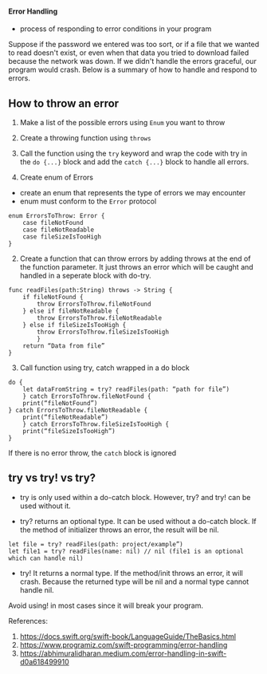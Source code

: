 #### Error Handling

- process of responding to error conditions in your program

Suppose if the password we entered was too sort, or if a file that we wanted to read doesn't exist, or even when that data you tried to download failed because the network was down. If we didn't handle the errors graceful, our program would crash. Below is a summary of how to handle and respond to errors.

## How to throw an error
1. Make a list of the possible errors using `Enum` you want to throw
2. Create a throwing function using `throws`
3. Call the function using the `try` keyword and wrap the code with try in the `do {...}` block and add the `catch {...}` block to handle all errors.

4. Create enum of Errors
- create an enum that represents the type of errors we may encounter 
- enum must conform to the `Error` protocol 

```
enum ErrorsToThrow: Error {
    case fileNotFound
    case fileNotReadable
    case fileSizeIsTooHigh
}
```

2. Create a function that can throw errors by adding throws at the end of the function parameter. It just throws an error which will be caught and handled in a seperate block with do-try.

```
func readFiles(path:String) throws -> String {
    if fileNotFound {
        throw ErrorsToThrow.fileNotFound
    } else if fileNotReadable {
        throw ErrorsToThrow.fileNotReadable
    } else if fileSizeIsTooHigh {
        throw ErrorsToThrow.fileSizeIsTooHigh
        }
    return “Data from file”
}
```

3. Call function using try, catch wrapped in a do block 

```
do {
    let dataFromString = try? readFiles(path: “path for file”)
    } catch ErrorsToThrow.fileNotFound {
    print(“fileNotFound”)
} catch ErrorsToThrow.fileNotReadable {
    print(“fileNotReadable”)
    } catch ErrorsToThrow.fileSizeIsTooHigh {
    print(“fileSizeIsTooHigh”)
}
```

If there is no error throw, the `catch` block is ignored

## try vs try! vs try?

- try is only used within a do-catch block. 
However, try? and try! can be used without it.

- try? returns an optional type. 
It can be used without a do-catch block. 
If the method of initializer throws an error, the result will be nil.

```
let file = try? readFiles(path: project/example”)
let file1 = try? readFiles(name: nil) // nil (file1 is an optional which can handle nil)

```

- try! It returns a normal type. If the method/init throws an error, it will crash. Because the returned type will be nil and a normal type cannot handle nil.

Avoid using! in most cases since it will break your program.

References:
1. https://docs.swift.org/swift-book/LanguageGuide/TheBasics.html
2. https://www.programiz.com/swift-programming/error-handling
3. https://abhimuralidharan.medium.com/error-handling-in-swift-d0a618499910